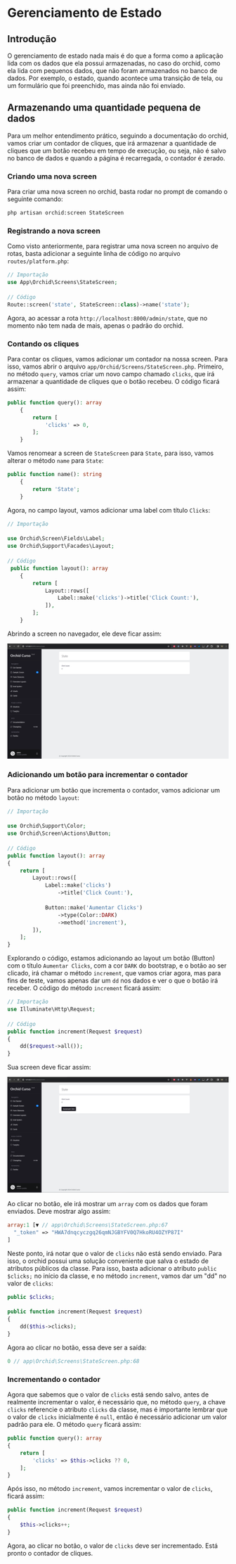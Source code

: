 # Gerenciamento de Estado

## Introdução

O gerenciamento de estado nada mais é do que a forma como a aplicação lida com os dados que ela possui armazenadas, no caso do orchid, como ela lida com pequenos dados, que não foram armazenados no banco de dados. Por exemplo, o estado, quando acontece uma transição de tela, ou um formulário que foi preenchido, mas ainda não foi enviado.

## Armazenando uma quantidade pequena de dados

Para um melhor entendimento prático, seguindo a documentação do orchid, vamos criar um contador de cliques, que irá armazenar a quantidade de cliques que um botão recebeu em tempo de execução, ou seja, não é salvo no banco de dados e quando a página é recarregada, o contador é zerado.

### Criando uma nova screen

Para criar uma nova screen no orchid, basta rodar no prompt de comando o seguinte comando:

```bash
php artisan orchid:screen StateScreen
```

### Registrando a nova screen

Como visto anteriormente, para registrar uma nova screen no arquivo de rotas, basta adicionar a seguinte linha de código no arquivo `routes/platform.php`:

```php
// Importação
use App\Orchid\Screens\StateScreen;

// Código
Route::screen('state', StateScreen::class)->name('state');
```

Agora, ao acessar a rota `http://localhost:8000/admin/state`, que no momento não tem nada de mais, apenas o padrão do orchid.

### Contando os cliques

Para contar os cliques, vamos adicionar um contador na nossa screen. Para isso, vamos abrir o arquivo `app/Orchid/Screens/StateScreen.php`. Primeiro, no método `query`, vamos criar um novo campo chamado `clicks`, que irá armazenar a quantidade de cliques que o botão recebeu. O código ficará assim:

```php
public function query(): array
	{
		return [
			'clicks' => 0,
		];
	}
```

Vamos renomear a screen de `StateScreen` para `State`, para isso, vamos alterar o método `name` para `State`:

```php
public function name(): string
	{
		return 'State';
	}
```

Agora, no campo layout, vamos adicionar uma label com título `Clicks`: 

```php
// Importação

use Orchid\Screen\Fields\Label;
use Orchid\Support\Facades\Layout;

// Código
 public function layout(): array
    {
        return [
            Layout::rows([
                Label::make('clicks')->title('Click Count:'),
            ]),
        ];
    }
```

Abrindo a screen no navegador, ele deve ficar assim:

![Mostrador do contador de Clicks](image-12.png)

### Adicionando um botão para incrementar o contador

Para adicionar um botão que incrementa o contador, vamos adicionar um botão no método `layout`:

```php
// Importação

use Orchid\Support\Color;
use Orchid\Screen\Actions\Button;

// Código
public function layout(): array
{
    return [
        Layout::rows([
            Label::make('clicks')
                ->title('Click Count:'),

            Button::make('Aumentar Clicks')
                ->type(Color::DARK)
                ->method('increment'),
        ]),
    ];
}
```

Explorando o código, estamos adicionando ao layout um botão (Button) com o título `Aumentar Clicks`, com a cor `DARK` do bootstrap, e o botão ao ser clicado, irá chamar o método `increment`, que vamos criar agora, mas para fins de teste, vamos apenas dar um `dd` nos dados e ver o que o botão irá receber. O código do método `increment` ficará assim:

```php
// Importação
use Illuminate\Http\Request;

// Código
public function increment(Request $request)
{
    dd($request->all());
}
```

Sua screen deve ficar assim:

![Imagem da screen com um botão de incremento](image-13.png)

Ao clicar no botão, ele irá mostrar um `array` com os dados que foram enviados. Deve mostrar algo assim:

```php
array:1 [▼ // app\Orchid\Screens\StateScreen.php:67
  "_token" => "HWA7dnqcyczgq26qmNJGBYFV0Q7HkoRU4OZYP87I"
]
```

Neste ponto, irá notar que o valor de `clicks` não está sendo enviado. Para isso, o orchid possui uma solução conveniente que salva o estado de atributos públicos da classe. Para isso, basta adicionar o atributo `public $clicks;` no início da classe, e no método `increment`, vamos dar um "dd" no valor de `clicks`:

```php
public $clicks;

public function increment(Request $request)
{
	dd($this->clicks);
}
```

Agora ao clicar no botão, essa deve ser a saída:

```php
0 // app\Orchid\Screens\StateScreen.php:68
```

### Incrementando o contador

Agora que sabemos que o valor de `clicks` está sendo salvo, antes de realmente incrementar o valor, é necessário que, no método `query`, a chave `clicks` referencie o atributo `clicks` da classe, mas é importante lembrar que o valor de `clicks` inicialmente é `null`, então é necessário adicionar um valor padrão para ele. O método `query` ficará assim:

```php
public function query(): array
{
	return [
		'clicks' => $this->clicks ?? 0,
	];
}
```

Após isso, no método `increment`, vamos incrementar o valor de `clicks`, ficará assim:

```php
public function increment(Request $request)
{
	$this->clicks++;
}
```

Agora, ao clicar no botão, o valor de `clicks` deve ser incrementado. Está pronto o contador de cliques.